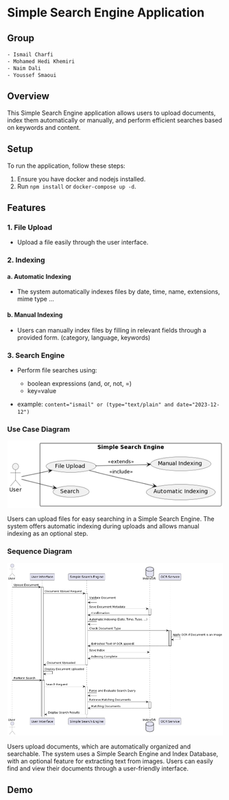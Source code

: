 # Simple Search Engine Application

## Group
    - Ismail Charfi
    - Mohamed Hedi Khemiri
    - Naim Dali
    - Youssef Smaoui

## Overview

This Simple Search Engine application allows users to upload documents, index them automatically or manually, and perform efficient searches based on keywords and content.

## Setup

To run the application, follow these steps:

1. Ensure you have docker and nodejs installed.
2. Run `npm install` or `docker-compose up -d`.

## Features

### 1. File Upload

- Upload a file easily through the user interface.

### 2. Indexing

#### a. Automatic Indexing

- The system automatically indexes files by date, time, name, extensions, mime type ...

#### b. Manual Indexing

- Users can manually index files by filling in relevant fields through a provided form. (category, language, keywords)

### 3. Search Engine

- Perform file searches using:
  - boolean expressions (and, or, not, =)
  - key=value

- example:  `content="ismail" or (type="text/plain" and date="2023-12-12")`


### Use Case Diagram
![Use Case](./images/usecase.png)

Users can upload files for easy searching in a Simple Search Engine. The system offers automatic indexing during uploads and allows manual indexing as an optional step.

### Sequence Diagram
![Sequence](./images/sequance.png)

Users upload documents, which are automatically organized and searchable. The system uses a Simple Search Engine and Index Database, with an optional feature for extracting text from images. Users can easily find and view their documents through a user-friendly interface.

## Demo
